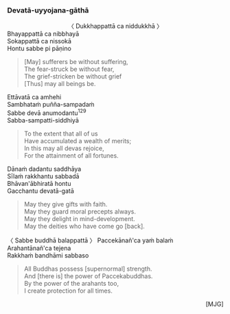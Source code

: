 ### Devatā-uyyojana-gāthā<a id="devata-uyyojana-gatha"></a>

<center>
〈 Dukkhappattā ca niddukkhā 〉
</center>
Bhayappattā ca nibbhayā<br>
Sokappattā ca nissokā<br>
Hontu sabbe pi pāṇino

<div class="english">

> [May] sufferers be without suffering,\
> The fear-struck be without fear,\
> The grief-stricken be without grief\
> [Thus] may all beings be.

</div>

Ettāvatā ca amhehi\
Sambhataṁ puñña-sampadaṁ\
Sabbe devā anumodantu<a href="appendix/endnotes.html#en129" style="text-decoration: none;"><sup>129</sup></a>\
Sabba-sampatti-siddhiyā

<div class="english">

> To the extent that all of us\
> Have accumulated a wealth of merits;\
> In this may all devas rejoice,\
> For the attainment of all fortunes.

</div>

Dānaṁ dadantu saddhāya\
Sīlaṁ rakkhantu sabbadā\
Bhāvan'ābhiratā hontu\
Gacchantu devatā-gatā

<div class="english">

> May they give gifts with faith.\
> May they guard moral precepts always.\
> May they delight in mind-development.\
> May the deities who have come go [back].

</div>

〈 Sabbe buddhā balappattā 〉
Paccekānañ'ca yaṁ balaṁ\
Arahantānañ'ca tejena\
Rakkhaṁ bandhāmi sabbaso

> All Buddhas possess [supernormal] strength.\
> And [there is] the power of Paccekabuddhas.\
> By the power of the arahants too,\
> I create protection for all times.

</div>

<p style="text-align:right;">[MJG]</p>
